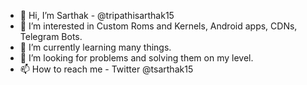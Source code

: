 - 👋 Hi, I’m Sarthak - @tripathisarthak15
- 👀 I’m interested in Custom Roms and Kernels, Android apps, CDNs, Telegram Bots.
- 🌱 I’m currently learning many things.
- 💞️ I’m looking for problems and solving them on my level.
- 📫 How to reach me - Twitter @tsarthak15

<!---
Will add more later.

--->
